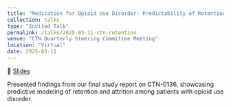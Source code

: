 ```yaml
---
title: "Medication for Opioid Use Disorder: Predictability of Retention vs. Attrition"
collection: talks
type: "Invited Talk"
permalink: /talks/2025-03-11-ctn-retention
venue: "CTN Quarterly Steering Committee Meeting"
location: "Virtual"
date: 2025-03-11
---
```


📄 [Slides](https://docs.google.com/presentation/d/1PEj8duu249n9P20qYpgBskXdKPUc4CK3/edit?usp=sharing&ouid=110933385591270943147&rtpof=true&sd=true)

Presented findings from our final study report on CTN-0136, showcasing predictive modeling of retention and attrition among patients with opioid use disorder.
